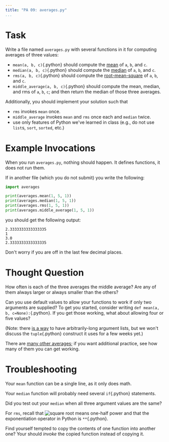 ```yaml
---
title: "PA 09: averages.py"
...
```


# Task

Write a file named `averages.py` with several functions in it for computing averages of three values:

- `mean(a, b, c)`{.python} should compute the [mean](https://en.wikipedia.org/wiki/Arithmetic_mean) of `a`, `b`, and `c`.
- `median(a, b, c)`{.python} should compute the [median](https://en.wikipedia.org/wiki/Median) of `a`, `b`, and `c`.
- `rms(a, b, c)`{.python} should compute the [root-mean-square](https://en.wikipedia.org/wiki/Root_mean_square) of `a`, `b`, and `c`.
- `middle_average(a, b, c)`{.python} should compute the mean, median, and rms of `a`, `b`, `c`; and then return the median of those three averages.

Additionally, you should implement your solution such that

- `rms` invokes `mean` once.
- `middle_average` invokes `mean` and `rms` once each and `median` twice.
- use only features of Python we've learned in class (e.g., do not use `list`s, `sort`, `sorted`, etc.)


# Example Invocations

When you run `averages.py`, nothing should happen.
It defines functions, it does not run them.

If in another file (which you do not submit) you write the following:

````python
import averages

print(averages.mean(1, 5, 1))
print(averages.median(1, 5, 1))
print(averages.rms(1, 5, 1))
print(averages.middle_average(1, 5, 1))
````

you should get the following output:

````
2.3333333333333335
1
3.0
2.3333333333333335
````

Don't worry if you are off in the last few decimal places.


# Thought Question

How often is each of the three averages the middle average?  Are any of them always larger or always smaller than the others?

Can you use default values to allow your functions to work if only two arguments are supplied?  To get you started, consider writing `def mean(a, b, c=None):`{.python}.  If you get those working, what about allowing four or five values?

(Note: there [is a way](https://docs.python.org/3/tutorial/controlflow.html#arbitrary-argument-lists) to have arbitrarily-long argument lists, but we won't discuss the `tuple`{.python} construct it uses for a few weeks yet.)

There are [many other averages](https://en.wikipedia.org/wiki/Average); if you want additional practice, see how many of them you can get working.


# Troubleshooting

Your `mean` function can be a single line, as it only does math.

Your `median` function will probably need several `if`{.python} statements.

Did you test out your `median` when all three argument values are the same?

For `rms`, recall that <img src="https://wikimedia.org/api/rest_v1/media/math/render/svg/ceaad50b7a0ae8ad64014319f138887ec5147f6c" title="square root means one-half power"/> and that the exponentiation operator in Python is `**`{.python}.

Find yourself tempted to copy the contents of one function into another one? Your should *invoke* the copied function instead of copying it.
